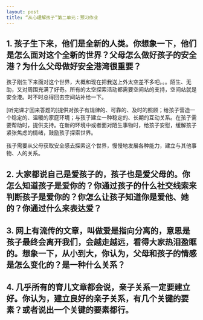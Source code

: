 ```yaml
---
layout: post
title: “从心理解孩子”第二单元：预习作业
---
```


## 1. 孩子生下来，他们是全新的人类。你想象一下，他们是怎么面对这个全新的世界？父母怎么做好孩子的安全港？为什么父母做好安全港湾很重要？

孩子刚生下来面对这个世界，大概和现在把我送上外太空差不多吧。。。陌生、无助，又对周围充满了好奇。所有的太空探索活动都需要空间站的支持，空间站就是安全港。时不时总得回去空间站补给一下。

[听完课才回来答题的]提供对孩子有规律的、可靠的、及时的照顾；给孩子营造一个稳定的、温暖的家庭环境；与孩子建立一种稳定的、长期的互动关系。在孩子需要帮助时，提供支持。在新的环境中或者面对陌生事物时，给孩子安慰，缓解孩子紧张焦虑的情绪，鼓励孩子探索世界。

孩子需要从父母获取安全感去探索这个世界，慢慢地发展各种能力，建立与其他事物、人的关系。

## 2. 大家都说自己是爱孩子的，孩子也是爱父母的。你怎么知道孩子是爱你的？你通过孩子的什么社交线索来判断孩子是爱你的？你怎么让孩子知道你是爱他、她的？你通过什么来表达爱？

## 3. 网上有流传的文章，叫做爱是指向分离的，意思是孩子最终会离开我们，会越走越远，看得大家热泪盈眶的。想象一下，从小到大，你认为，父母和孩子的情感是怎么变化的？是一种什么关系？

## 4. 几乎所有的育儿文章都会说，亲子关系一定要建立好。你认为，建立良好的亲子关系，有几个关键的要素？或者说出一个关键的要素都行。

